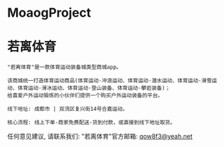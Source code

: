 # MoaogProject
# 若离体育

    "若离体育"是一款体育运动装备城类型商城app。
            
    该商城统一打造体育运动商品(体育运动·冲浪运动、体育运动·潜水运动、体育运动·滑雪运动、体育运动·滑冰运动、体育运动·登山装备、体育运动·攀岩装备)；
    给喜爱户外运动锻炼的小伙伴们提供一个购买户外运动装备的平台。

    线下地址: 成都市 | 双流区复兴街14号合嘉运动。

    核心流程: 线上下单-商家免费配送-货到付款，或直接到线下地址取货。

   任何意见建议, 请联系我们: 
   "若离体育"官方邮箱: qow8f3@yeah.net
